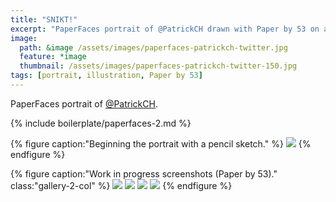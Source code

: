 ```yaml
---
title: "SNIKT!"
excerpt: "PaperFaces portrait of @PatrickCH drawn with Paper by 53 on an iPad."
image: 
  path: &image /assets/images/paperfaces-patrickch-twitter.jpg 
  feature: *image
  thumbnail: /assets/images/paperfaces-patrickch-twitter-150.jpg
tags: [portrait, illustration, Paper by 53]
---
```


PaperFaces portrait of [@PatrickCH](https://twitter.com/PatrickCH).

{% include boilerplate/paperfaces-2.md %}

{% figure caption:"Beginning the portrait with a pencil sketch." %}
[![](/assets/images/paperfaces-patrickch-process-1-750.jpg)](/assets/images/paperfaces-patrickch-process-1-lg.jpg)
{% endfigure %}

{% figure caption:"Work in progress screenshots (Paper by 53)." class:"gallery-2-col" %}
[![](/assets/images/paperfaces-patrickch-process-2-600.jpg)](/assets/images/paperfaces-patrickch-process-2-lg.jpg)
[![](/assets/images/paperfaces-patrickch-process-3-600.jpg)](/assets/images/paperfaces-patrickch-process-3-lg.jpg)
[![](/assets/images/paperfaces-patrickch-process-4-600.jpg)](/assets/images/paperfaces-patrickch-process-4-lg.jpg)
[![](/assets/images/paperfaces-patrickch-process-5-600.jpg)](/assets/images/paperfaces-patrickch-process-5-lg.jpg)
{% endfigure %}
